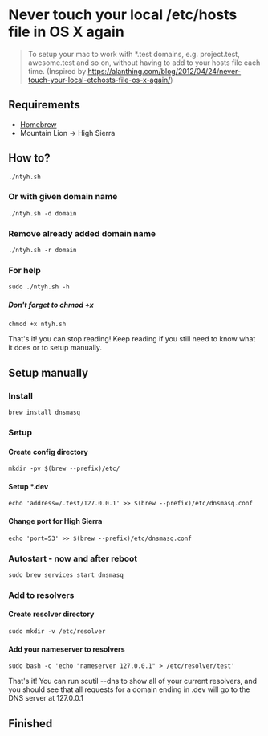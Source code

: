 # Never touch your local /etc/hosts file in OS X again

> To setup your mac to work with *.test domains, e.g. project.test, awesome.test and so on, without having to add to your hosts file each time. (Inspired by https://alanthing.com/blog/2012/04/24/never-touch-your-local-etchosts-file-os-x-again/)

## Requirements

* [Homebrew](https://brew.sh/)
* Mountain Lion -> High Sierra

## How to?
```
./ntyh.sh
```

### Or with given domain name
```
./ntyh.sh -d domain
```

### Remove already added domain name
```
./ntyh.sh -r domain
```

### For help
```
sudo ./ntyh.sh -h
```

##### Don't forget to chmod +x
```
chmod +x ntyh.sh
```

That's it! you can stop reading!
Keep reading if you still need to know what it does or to setup manually.

## Setup manually

### Install
```
brew install dnsmasq
```

### Setup

#### Create config directory
```
mkdir -pv $(brew --prefix)/etc/
```

#### Setup *.dev
```
echo 'address=/.test/127.0.0.1' >> $(brew --prefix)/etc/dnsmasq.conf
```
#### Change port for High Sierra
```
echo 'port=53' >> $(brew --prefix)/etc/dnsmasq.conf
```

### Autostart - now and after reboot
```
sudo brew services start dnsmasq
```

### Add to resolvers

#### Create resolver directory
```
sudo mkdir -v /etc/resolver
```

#### Add your nameserver to resolvers
```
sudo bash -c 'echo "nameserver 127.0.0.1" > /etc/resolver/test'
```

That's it! You can run scutil --dns to show all of your current resolvers, and you should see that all requests for a domain ending in .dev will go to the DNS server at 127.0.0.1

## Finished
